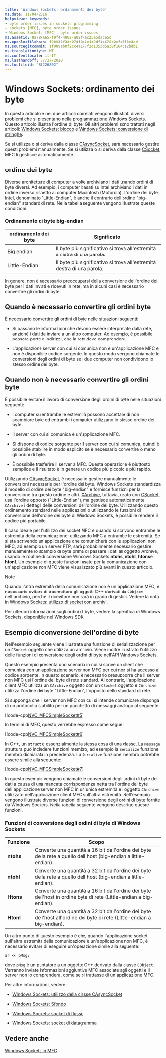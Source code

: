 ```yaml
---
title: 'Windows Sockets: ordinamento dei byte'
ms.date: 11/04/2016
helpviewer_keywords:
- byte order issues in sockets programming
- sockets [MFC], byte order issues
- Windows Sockets [MFC], byte order issues
ms.assetid: 8a787a65-f9f4-4002-a02f-ac25a5dace5d
ms.openlocfilehash: f00936f3de07df8c1e4d9df1c678b2cfd5f3e3ad
ms.sourcegitcommit: 1f009ab0f2cc4a177f2d1353d5a38f164612bdb1
ms.translationtype: MT
ms.contentlocale: it-IT
ms.lasthandoff: 07/27/2020
ms.locfileid: "87226802"
---
```

# <a name="windows-sockets-byte-ordering"></a>Windows Sockets: ordinamento dei byte

In questo articolo e nei due articoli correlati vengono illustrati diversi problemi che si presentano nella programmazione Windows Sockets. Questo articolo illustra l'ordine di byte. Gli altri problemi sono trattati negli articoli: [Windows Sockets: blocco](../mfc/windows-sockets-blocking.md) e [Windows Sockets: conversione di stringhe](../mfc/windows-sockets-converting-strings.md).

Se si utilizza o si deriva dalla classe [CAsyncSocket](../mfc/reference/casyncsocket-class.md), sarà necessario gestire questi problemi manualmente. Se si utilizza o si deriva dalla classe [CSocket](../mfc/reference/csocket-class.md), MFC li gestisce automaticamente.

## <a name="byte-ordering"></a>ordine dei byte

Diverse architetture di computer a volte archiviano i dati usando ordini di byte diversi. Ad esempio, i computer basati su Intel archiviano i dati in ordine inverso rispetto ai computer Macintosh (Motorola). L'ordine dei byte Intel, denominato "Little-Endian", è anche il contrario dell'ordine "big-endian" standard di rete. Nella tabella seguente vengono illustrate queste condizioni.

### <a name="big--and-little-endian-byte-ordering"></a>Ordinamento di byte big-endian

|ordinamento dei byte|Significato|
|-------------------|-------------|
|Big endian|Il byte più significativo si trova all'estremità sinistra di una parola.|
|Little-Endian|Il byte più significativo si trova all'estremità destra di una parola.|

In genere, non è necessario preoccuparsi della conversione dell'ordine dei byte per i dati inviati e ricevuti in rete, ma in alcuni casi è necessario convertire gli ordini di byte.

## <a name="when-you-must-convert-byte-orders"></a>Quando è necessario convertire gli ordini byte

È necessario convertire gli ordini di byte nelle situazioni seguenti:

- Si passano le informazioni che devono essere interpretate dalla rete, anziché i dati da inviare a un altro computer. Ad esempio, è possibile passare porte e indirizzi, che la rete deve comprendere.

- L'applicazione server con cui si comunica non è un'applicazione MFC e non è disponibile codice sorgente. In questo modo vengono chiamate le conversioni degli ordini di byte se i due computer non condividono lo stesso ordine dei byte.

## <a name="when-you-do-not-have-to-convert-byte-orders"></a>Quando non è necessario convertire gli ordini byte

È possibile evitare il lavoro di conversione degli ordini di byte nelle situazioni seguenti:

- I computer su entrambe le estremità possono accettare di non scambiare byte ed entrambi i computer utilizzano lo stesso ordine dei byte.

- Il server con cui si comunica è un'applicazione MFC.

- Si dispone di codice sorgente per il server con cui si comunica, quindi è possibile stabilire in modo esplicito se è necessario convertire o meno gli ordini di byte.

- È possibile trasferire il server a MFC. Questa operazione è piuttosto semplice e il risultato è in genere un codice più piccolo e più rapido.

Utilizzando [CAsyncSocket](../mfc/reference/casyncsocket-class.md), è necessario gestire manualmente le conversioni necessarie per l'ordine dei byte. Windows Sockets standardizza il modello di ordine dei byte "big-endian" e fornisce funzioni per la conversione tra questo ordine e altri. [CArchive](../mfc/reference/carchive-class.md), tuttavia, usato con [CSocket](../mfc/reference/csocket-class.md), usa l'ordine opposto ("Little-Endian"), ma gestisce automaticamente `CArchive` i dettagli delle conversioni dell'ordine dei byte. Utilizzando questo ordinamento standard nelle applicazioni o utilizzando le funzioni di conversione dell'ordine dei byte di Windows Sockets, è possibile rendere il codice più portabile.

Il caso ideale per l'utilizzo dei socket MFC è quando si scrivono entrambe le estremità della comunicazione: utilizzando MFC a entrambe le estremità. Se si sta scrivendo un'applicazione che comunicherà con le applicazioni non MFC, ad esempio un server FTP, sarà probabilmente necessario gestire manualmente lo scambio di byte prima di passare i dati all'oggetto Archive, usando le routine di conversione Windows Sockets **ntohs**, **ntohl**, **htons**e **htonl**. Un esempio di queste funzioni usate per la comunicazione con un'applicazione non MFC viene visualizzato più avanti in questo articolo.

> [!NOTE]
> Quando l'altra estremità della comunicazione non è un'applicazione MFC, è necessario evitare di trasmettere gli oggetti C++ derivati da `CObject` nell'archivio, perché il ricevitore non sarà in grado di gestirli. Vedere la nota in [Windows Sockets: utilizzo di socket con archivi](../mfc/windows-sockets-using-sockets-with-archives.md).

Per ulteriori informazioni sugli ordini di byte, vedere la specifica di Windows Sockets, disponibile nel Windows SDK.

## <a name="a-byte-order-conversion-example"></a>Esempio di conversione dell'ordine di byte

Nell'esempio seguente viene illustrata una funzione di serializzazione per un `CSocket` oggetto che utilizza un archivio. Viene inoltre illustrato l'utilizzo delle funzioni di conversione degli ordini di byte nell'API Windows Sockets.

Questo esempio presenta uno scenario in cui si scrive un client che comunica con un'applicazione server non MFC per cui non si ha accesso al codice sorgente. In questo scenario, è necessario presupporre che il server non MFC usi l'ordine dei byte di rete standard. Al contrario, l'applicazione client MFC utilizza un `CArchive` oggetto con un `CSocket` oggetto e `CArchive` utilizza l'ordine dei byte "Little-Endian", l'opposto dello standard di rete.

Si supponga che il server non MFC con cui si intende comunicare disponga di un protocollo stabilito per un pacchetto di messaggi analogo al seguente:

[!code-cpp[NVC_MFCSimpleSocket#5](../mfc/codesnippet/cpp/windows-sockets-byte-ordering_1.cpp)]

In termini di MFC, questo verrebbe espresso come segue:

[!code-cpp[NVC_MFCSimpleSocket#6](../mfc/codesnippet/cpp/windows-sockets-byte-ordering_2.cpp)]

In C++, un **`struct`** è essenzialmente la stessa cosa di una classe. La `Message` struttura può includere funzioni membro, ad esempio la `Serialize` funzione membro dichiarata in precedenza. La `Serialize` funzione membro potrebbe essere simile alla seguente:

[!code-cpp[NVC_MFCSimpleSocket#7](../mfc/codesnippet/cpp/windows-sockets-byte-ordering_3.cpp)]

In questo esempio vengono chiamate le conversioni degli ordini di byte dei dati a causa di una mancata corrispondenza netta tra l'ordine dei byte dell'applicazione server non MFC in un'unica estremità e l'oggetto `CArchive` utilizzato nell'applicazione client MFC sull'altra estremità. Nell'esempio vengono illustrate diverse funzioni di conversione degli ordini di byte fornite da Windows Sockets. Nella tabella seguente vengono descritte queste funzioni.

### <a name="windows-sockets-byte-order-conversion-functions"></a>Funzioni di conversione degli ordini di byte di Windows Sockets

|Funzione|Scopo|
|--------------|-------------|
|**ntohs**|Converte una quantità a 16 bit dall'ordine dei byte della rete a quello dell'host (big-endian a little-endian).|
|**ntohl**|Converte una quantità a 32 bit dall'ordine dei byte della rete a quello dell'host (big-endian a little-endian).|
|**Htons**|Converte una quantità a 16 bit dall'ordine dei byte dell'host in ordine byte di rete (Little-endian a big-endian).|
|**Htonl**|Converte una quantità a 32 bit dall'ordine dei byte dell'host all'ordine dei byte di rete (Little-endian a big-endian).|

Un altro punto di questo esempio è che, quando l'applicazione socket sull'altra estremità della comunicazione è un'applicazione non MFC, è necessario evitare di eseguire un'operazione simile alla seguente:

`ar << pMsg;`

dove `pMsg` è un puntatore a un oggetto C++ derivato dalla classe `CObject` . Verranno inviate informazioni aggiuntive MFC associate agli oggetti e il server non lo comprenderà, come se si trattasse di un'applicazione MFC.

Per altre informazioni, vedere:

- [Windows Sockets: utilizzo della classe CAsyncSocket](../mfc/windows-sockets-using-class-casyncsocket.md)

- [Windows Sockets: Sfondo](../mfc/windows-sockets-background.md)

- [Windows Sockets: socket di flusso](../mfc/windows-sockets-stream-sockets.md)

- [Windows Sockets: socket di datagramma](../mfc/windows-sockets-datagram-sockets.md)

## <a name="see-also"></a>Vedere anche

[Windows Sockets in MFC](../mfc/windows-sockets-in-mfc.md)
